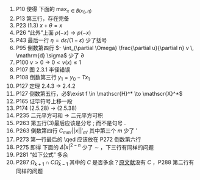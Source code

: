 1. P10 使得 下面的 $\max_{x \in \bar{B}(x_0,\eta)}$
2. P13 第三行，存在完备
3. P23 (1.3) $x + \theta = x$
4. P26 “此外”上面 $\rho(-x) \to p(-x)$
5. P43 最后一行 $\eta = d \varepsilon/(1-\varepsilon)$ 少了括号
6. P95 倒数第四行 $- \int_{\partial \Omega} \frac{\partial u}{\partial n} v \, \mathrm{d} \sigma$ 少了 $\partial$
7. P100 $\nu > 0$ → $0 < v(x) \leqslant 1$
8. P107 图 2.3.1 半径错误
9. P108 倒数第三行 $y_1 = y_0 - T x_1$
10. P127 定理 2.4.3 → 2.4.2
11. P127 倒数第五行，必$\exist f \in \mathscr{H}^* \to \mathscr{X}^*$
12. P165 证毕符号上移一段
13. P174 (2.5.28) → (2.5.38)
14. P235 二元平方可和 → 二元平方可积
15. P263 第五行(3)最后应该是分号 ; 而不是句号 .
16. P263 倒数第四行 $C_{mm'}||x||'_{m'}$ 其中第三个 $m$ 少了 $'$
17. P273 第一行最后的 \qed 应该放在 P272 倒数第六行
18. P275 即得 下面的 $\tilde{\Delta}|x|^{2-n}$ 少了 $\sim$ ，下三行有同样的问题
19. P281 “如下公式” 多余
20. P287 $\Omega_{k+1} \cap C \bar{\Omega}_{k-1}$ 其中的 $C$ 是否多余？[原文献](https://www.jstor.org/stable/72114?refreqid=excelsior%3A8a9297cf07702011cc4a6f47fb9c6e81&seq=1#metadata_info_tab_contents)没有 $C$ ，P288 第二行有同样的问题
